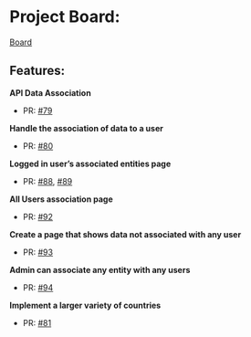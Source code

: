 # Project Board:
[Board](https://github.com/users/davidredziniak/projects/2)

## Features:
**API Data Association**

- PR: [#79](https://github.com/davidredziniak/dr475-IT202-452-M2024/pull/79)

**Handle the association of data to a user**

- PR: [#80](https://github.com/davidredziniak/dr475-IT202-452-M2024/pull/80)

**Logged in user’s associated entities page**

- PR: [#88](https://github.com/davidredziniak/dr475-IT202-452-M2024/pull/88), [#89](https://github.com/davidredziniak/dr475-IT202-452-M2024/pull/89)

**All Users association page**

- PR: [#92](https://github.com/davidredziniak/dr475-IT202-452-M2024/pull/92)

**Create a page that shows data not associated with any user**

- PR: [#93](https://github.com/davidredziniak/dr475-IT202-452-M2024/pull/93)

**Admin can associate any entity with any users**

- PR: [#94](https://github.com/davidredziniak/dr475-IT202-452-M2024/pull/94)

**Implement a larger variety of countries**

- PR: [#81](https://github.com/davidredziniak/dr475-IT202-452-M2024/pull/81)
